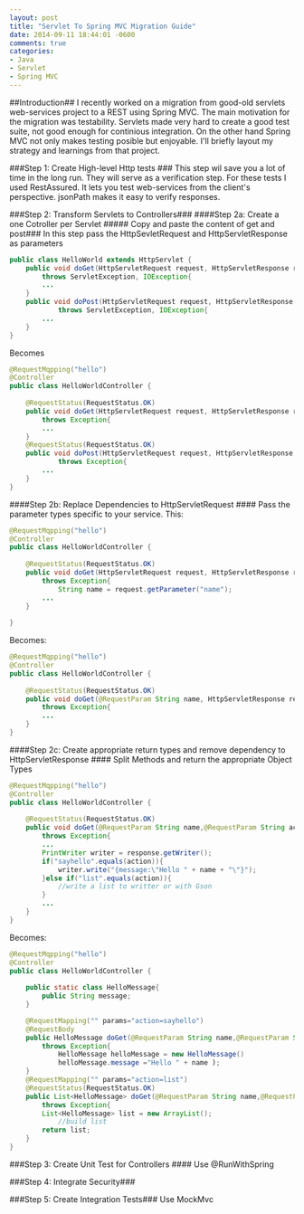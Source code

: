 ```yaml
---
layout: post
title: "Servlet To Spring MVC Migration Guide"
date: 2014-09-11 18:44:01 -0600
comments: true
categories: 
- Java
- Servlet
- Spring MVC
---
```

##Introduction##
I recently worked on a migration from good-old servlets web-services project to a REST using Spring MVC. The main motivation for the migration was testability. Servlets made very hard to create a good test suite, not good enough for continious integration. On the other hand Spring MVC not only makes testing posible but enjoyable. I'll briefly layout my strategy and learnings from that project.

###Step 1: Create High-level Http tests ###
This step wil save you a lot of time in the long run. They will serve as a verification step. 
For these tests I used RestAssured. It lets you test web-services from the client's perspective. jsonPath makes it easy to verify responses.

###Step 2: Transform Servlets to Controllers###
####Step 2a: Create a one Cotroller per Servlet #####
Copy and paste the content of get and post###
In this step pass the HttpSevletRequest and HttpServletResponse as parameters

```java
public class HelloWorld extends HttpServlet {
    public void doGet(HttpServletRequest request, HttpServletResponse response)
        throws ServletException, IOException{
        ...
    }
    public void doPost(HttpServletRequest request, HttpServletResponse response)
            throws ServletException, IOException{
        ...
    }
}
```
Becomes
```java
@RequestMqpping("hello")
@Controller
public class HelloWorldController {
    
    @RequestStatus(RequestStatus.OK)
    public void doGet(HttpServletRequest request, HttpServletResponse response)
        throws Exception{
        ...
    }
    @RequestStatus(RequestStatus.OK)
    public void doPost(HttpServletRequest request, HttpServletResponse response)
            throws Exception{
        ...
    }
}
```

####Step 2b: Replace Dependencies to HttpServletRequest  ####
Pass the parameter types specific to your service.
This:
```java
@RequestMqpping("hello")
@Controller
public class HelloWorldController {
    
    @RequestStatus(RequestStatus.OK)
    public void doGet(HttpServletRequest request, HttpServletResponse response)
        throws Exception{
        	String name = request.getParameter("name");
        ...
    }
    
}
```

Becomes:

```java
@RequestMqpping("hello")
@Controller
public class HelloWorldController {
    
    @RequestStatus(RequestStatus.OK)
    public void doGet(@RequestParam String name, HttpServletResponse response)
        throws Exception{
        ...
    }
}
```

####Step 2c: Create appropriate return types and remove dependency to HttpServletResponse ####
Split Methods and return the appropriate Object Types
```java
@RequestMqpping("hello")
@Controller
public class HelloWorldController {
    
    @RequestStatus(RequestStatus.OK)
    public void doGet(@RequestParam String name,@RequestParam String action, HttpServletResponse response)
        throws Exception{
        ...
        PrintWriter writer = response.getWriter();
        if("sayhello".equals(action)){
            writer.write("{message:\"Hello " + name + "\"}");
        }else if("list".equals(action)){
            //write a list to writter or with Gson
        }
        ...
    }
}
```
Becomes:

```java
@RequestMqpping("hello")
@Controller
public class HelloWorldController {
    
    public static class HelloMessage{
    	public String message;
    }

    @RequestMapping("" params="action=sayhello")
    @RequestBody
    public HelloMessage doGet(@RequestParam String name,@RequestParam String action, HttpServletResponse response)
        throws Exception{
        	HelloMessage helloMessage = new HelloMessage()
            helloMessage.message ="Hello " + name );
    }
    @RequestMapping("" params="action=list")
    @RequestStatus(RequestStatus.OK)
    public List<HelloMessage> doGet(@RequestParam String name,@RequestParam String action, HttpServletResponse response)
        throws Exception{
        List<HelloMessage> list = new ArrayList();
            //build list
        return list;
    }
}
```

###Step 3: Create Unit Test for Controllers ####
Use @RunWithSpring

###Step 4: Integrate Security###

###Step 5: Create Integration Tests###
Use MockMvc

